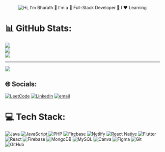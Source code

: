
<p align="center">
  <img src="https://github.com/user-attachments/assets/eaecd930-f283-4aeb-8867-61f30094ef62" alt="Hi, I'm Bharath 👋 I'm a 🚀 Full-Stack Developer 🚀 I ❤️ Learning ">
</p>

<!-- https://codesandbox.io/p/sandbox/github-profile-forked-9f5z4v  used for making gif-->



# 📊 GitHub Stats:
![](https://github-readme-stats.vercel.app/api?username=Bharathsivanesh&theme=dark&hide_border=false&include_all_commits=false&count_private=false)<br/>
![](https://nirzak-streak-stats.vercel.app/?user=Bharathsivanesh&theme=dark&hide_border=false)<br/>
![](https://github-readme-stats.vercel.app/api/top-langs/?username=Bharathsivanesh&theme=dark&hide_border=false&include_all_commits=false&count_private=false&layout=compact)

---
[![](https://visitcount.itsvg.in/api?id=Bharathsivanesh&icon=0&color=0)](https://visitcount.itsvg.in)

## 🌐 Socials:
[![LeetCode](https://img.shields.io/badge/LeetCode-%23FFA116.svg?logo=leetcode&logoColor=black)](https://leetcode.com/u/bharathsivanesh/) 
[![LinkedIn](https://img.shields.io/badge/LinkedIn-%230077B5.svg?logo=linkedin&logoColor=white)](https://linkedin.com/in/https:/www.linkedin.com/in/bharathsivanesh) [![email](https://img.shields.io/badge/Email-D14836?logo=gmail&logoColor=white)](mailto:bharathsivanesh@gmail.com)

# 💻 Tech Stack:
![Java](https://img.shields.io/badge/java-%23ED8B00.svg?style=for-the-badge&logo=openjdk&logoColor=white) ![JavaScript](https://img.shields.io/badge/javascript-%23323330.svg?style=for-the-badge&logo=javascript&logoColor=%23F7DF1E) ![PHP](https://img.shields.io/badge/php-%23777BB4.svg?style=for-the-badge&logo=php&logoColor=white) ![Firebase](https://img.shields.io/badge/firebase-%23039BE5.svg?style=for-the-badge&logo=firebase) ![Netlify](https://img.shields.io/badge/netlify-%23000000.svg?style=for-the-badge&logo=netlify&logoColor=#00C7B7) ![React Native](https://img.shields.io/badge/react_native-%2320232a.svg?style=for-the-badge&logo=react&logoColor=%2361DAFB) ![Flutter](https://img.shields.io/badge/flutter-%2302569B.svg?style=for-the-badge&logo=flutter&logoColor=white)  ![React](https://img.shields.io/badge/react-%2320232a.svg?style=for-the-badge&logo=react&logoColor=%2361DAFB) ![Firebase](https://img.shields.io/badge/firebase-a08021?style=for-the-badge&logo=firebase&logoColor=ffcd34) ![MongoDB](https://img.shields.io/badge/MongoDB-%234ea94b.svg?style=for-the-badge&logo=mongodb&logoColor=white) ![MySQL](https://img.shields.io/badge/mysql-4479A1.svg?style=for-the-badge&logo=mysql&logoColor=white) ![Canva](https://img.shields.io/badge/Canva-%2300C4CC.svg?style=for-the-badge&logo=Canva&logoColor=white) ![Figma](https://img.shields.io/badge/figma-%23F24E1E.svg?style=for-the-badge&logo=figma&logoColor=white) ![Git](https://img.shields.io/badge/git-%23F05033.svg?style=for-the-badge&logo=git&logoColor=white) ![GitHub](https://img.shields.io/badge/github-%23121011.svg?style=for-the-badge&logo=github&logoColor=white)

<!-- Proudly created with GPRM ( https://gprm.itsvg.in ) -->
